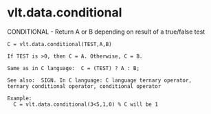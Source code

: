 # vlt.data.conditional

  CONDITIONAL - Return A or B depending on result of a true/false test
 
    C = vlt.data.conditional(TEST,A,B)
 
    If TEST is >0, then C = A. Otherwise, C = B. 
 
    Same as in C language:  C = (TEST) ? A : B;
 
    See also:  SIGN. In C language: C language ternary operator,
    ternary conditional operator, conditional operator
 
    Example:
      C = vlt.data.conditional(3<5,1,0) % C will be 1
